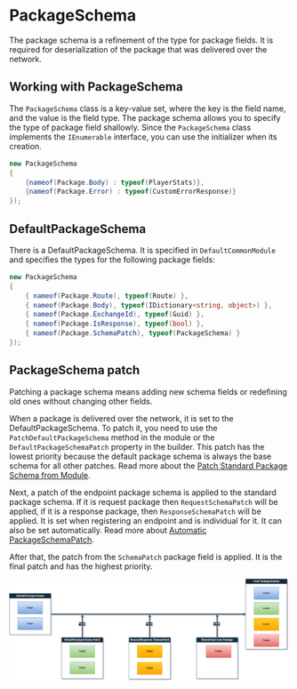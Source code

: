 ﻿# PackageSchema

The package schema is a refinement of the type for package fields.
It is required for deserialization of the package
that was delivered over the network.

## Working with PackageSchema

The `PackageSchema` class is a key-value set, where the key is the field name, and the value is the field type.
The package schema allows you to specify the type of package field shallowly.
Since the `PackageSchema` class implements the `IEnumerable` interface, you can use the initializer when its creation.

```c#
new PackageSchema
{
    {nameof(Package.Body) : typeof(PlayerStats)},
    {nameof(Package.Error) : typeof(CustomErrorResponse)}
});
```

## DefaultPackageSchema

There is a DefaultPackageSchema. It is specified in `DefaultCommonModule` and specifies the types for the following
package fields:

```c#
new PackageSchema
{
    { nameof(Package.Route), typeof(Route) },
    { nameof(Package.Body), typeof(IDictionary<string, object>) },
    { nameof(Package.ExchangeId), typeof(Guid) },
    { nameof(Package.IsResponse), typeof(bool) },
    { nameof(Package.SchemaPatch), typeof(PackageSchema) }
});
```

## PackageSchema patch

Patching a package schema means adding new schema fields or redefining old ones without changing other fields.

When a package is delivered over the network, it is set to the DefaultPackageSchema. To patch it, you need to use
the `PatchDefaultPackageSchema` method in the module or the `DefaultPackageSchemaPatch` property in the builder. This
patch has the lowest priority because the default package schema is always the base schema for all other patches. Read
more about the [Patch Standard Package Schema from Module](10-modules.md).

Next, a patch of the endpoint package schema is applied to the standard package schema. If it is request package
then `RequestSchemaPatch` will be applied, if it is a response package, then `ResponseSchemaPatch` will be applied. It
is
set when registering an endpoint and is individual for it. It can also be set automatically. Read more
about [Automatic PackageSchemaPatch](2-endpoints.md).

After that, the patch from the `SchemaPatch` package field is applied. It is the final patch and has the highest
priority.

![](images/package-schema-patch.drawio.png)